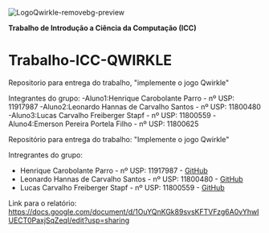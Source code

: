 
![LogoQwirkle-removebg-preview](https://user-images.githubusercontent.com/62681897/118050822-63ed7d80-b356-11eb-9d2d-06220a3bf929.png)

**Trabalho de Introdução a Ciência da Computação (ICC)**

# Trabalho-ICC-QWIRKLE
Repositorio para entrega do trabalho, "implemente o jogo Qwirkle"

Integrantes do grupo:
-Aluno1:Henrique Carobolante Parro - nº USP: 11917987 
-Aluno2:Leonardo Hannas de Carvalho Santos  - nº USP: 11800480
-Aluno3:Lucas Carvalho Freiberger Stapf - nº USP: 11800559
-Aluno4:Emerson Pereira Portela Filho - nº USP: 11800625


Repositório para entrega do trabalho: "Implemente o jogo Qwirkle"

Intregrantes do grupo:

- Henrique Carobolante Parro - nº USP: 11917987 - [GitHub](https://github.com/KmonIKE)
- Leonardo Hannas de Carvalho Santos  - nº USP: 11800480 - [GitHub](https://github.com/LeonardoHannas)
- Lucas Carvalho Freiberger Stapf - nº USP: 11800559 - [GitHub](https://github.com/LucasStapf)

Link para o relatório: 
https://docs.google.com/document/d/1OuYQnKGk89svsKFTVFzg6A0vYhwIUECT0PaxjSqZeqI/edit?usp=sharing
